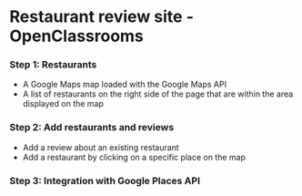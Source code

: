 # Restaurant review site - OpenClassrooms
### Step 1: Restaurants
* A Google Maps map loaded with the Google Maps API
* A list of restaurants on the right side of the page that are within the area displayed on the map
### Step 2: Add restaurants and reviews
* Add a review about an existing restaurant
* Add a restaurant by clicking on a specific place on the map
### Step 3: Integration with Google Places API
